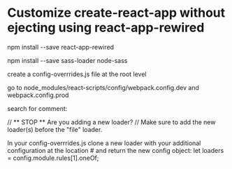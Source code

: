 # Customize create-react-app without ejecting using react-app-rewired

npm install --save react-app-rewired

npm install --save sass-loader node-sass 

create a config-overrrides.js file at the root level

go to node_modules/react-scripts/config/webpack.config.dev and webpack.config.prod

search for comment:

// ** STOP ** Are you adding a new loader?
// Make sure to add the new loader(s) before the "file" loader.

In your config-overrrides.js clone a new loader with your additional configuration at the location #  and return the new config object: let loaders = config.module.rules[1].oneOf;



     
     
